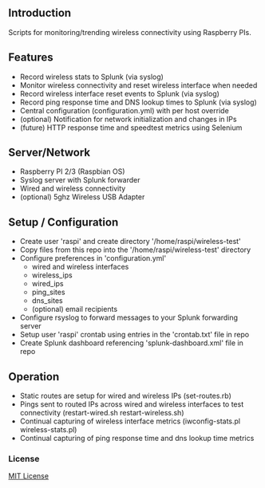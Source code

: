 
## Introduction

Scripts for monitoring/trending wireless connectivity using Raspberry PIs.

## Features
* Record wireless stats to Splunk (via syslog)
* Monitor wireless connectivity and reset wireless interface when needed
* Record wireless interface reset events to Splunk (via syslog)
* Record ping response time and DNS lookup times to Splunk (via syslog)
* Central configuration (configuration.yml) with per host override
* (optional) Notification for network initialization and changes in IPs
* (future) HTTP response time and speedtest metrics using Selenium

## Server/Network
* Raspberry PI 2/3 (Raspbian OS)
* Syslog server with Splunk forwarder
* Wired and wireless connectivity
* (optional) 5ghz Wireless USB Adapter

## Setup / Configuration
* Create user 'raspi' and create directory '/home/raspi/wireless-test'
* Copy files from this repo into the '/home/raspi/wireless-test' directory
* Configure preferences in 'configuration.yml'
  * wired and wireless interfaces
  * wireless_ips
  * wired_ips
  * ping_sites 
  * dns_sites
  * (optional) email recipients
* Configure rsyslog to forward messages to your Splunk forwarding server
* Setup user 'raspi' crontab using entries in the 'crontab.txt' file in repo
* Create Splunk dashboard referencing 'splunk-dashboard.xml' file in repo

## Operation
* Static routes are setup for wired and wireless IPs (set-routes.rb)
* Pings sent to routed IPs across wired and wireless interfaces to test connectivity (restart-wired.sh restart-wireless.sh)
* Continual capturing of wireless interface metrics (iwconfig-stats.pl wireless-stats.pl)
* Continual capturing of ping response time and dns lookup time metrics

### License

[MIT License](https://github.com/duke-automation/raspi/blob/master/LICENSE)
